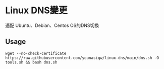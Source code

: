 # Linux DNS變更
適配 Ubuntu、Debian、Centos OS的DNS切換
## Usage
```
wget --no-check-certificate https://raw.githubusercontent.com/younasiqw/linux-dns/main/dns.sh -O tools.sh && bash dns.sh
```
